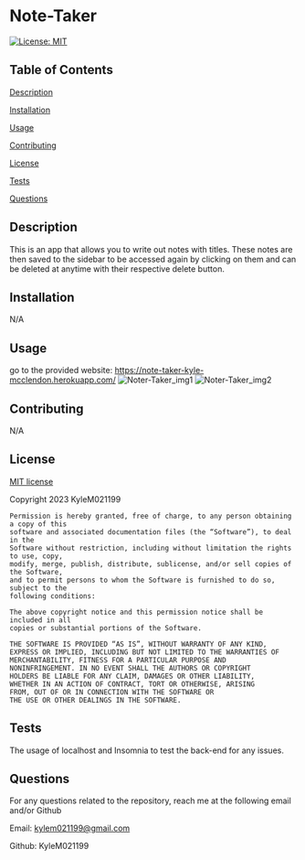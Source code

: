 # Note-Taker
  [![License: MIT](https://img.shields.io/badge/License-MIT-yellow.svg)](https://opensource.org/licenses/MIT)

  ## Table of Contents
  [Description](#description)
  
  [Installation](#installation)
  
  [Usage](#usage)
  
  [Contributing](#contributing)
  
  [License](#license)
  
  [Tests](#tests)
  
  [Questions](#questions)

  ## Description
  This is an app that allows you to write out notes with titles. These notes are then saved to the sidebar to be accessed again by clicking on them and can be deleted at anytime with their respective delete button.

  ## Installation 
  N/A

  ## Usage
  go to the provided website: https://note-taker-kyle-mcclendon.herokuapp.com/
![Noter-Taker_img1](https://github.com/KyleM021199/Note-Taker/assets/118197174/780be534-b2bd-4a45-860e-aa2ba2ddbdf8)
![Noter-Taker_img2](https://github.com/KyleM021199/Note-Taker/assets/118197174/6b4a5e5a-c8b9-4814-9824-85b51e1b69f3)

  ## Contributing
  N/A

  ## License
  
  [MIT license](https://opensource.org/license/mit/)
  
  Copyright 2023 KyleM021199
  
    Permission is hereby granted, free of charge, to any person obtaining a copy of this 
    software and associated documentation files (the “Software”), to deal in the 
    Software without restriction, including without limitation the rights to use, copy, 
    modify, merge, publish, distribute, sublicense, and/or sell copies of the Software, 
    and to permit persons to whom the Software is furnished to do so, subject to the 
    following conditions:

    The above copyright notice and this permission notice shall be included in all 
    copies or substantial portions of the Software.
    
    THE SOFTWARE IS PROVIDED “AS IS”, WITHOUT WARRANTY OF ANY KIND, 
    EXPRESS OR IMPLIED, INCLUDING BUT NOT LIMITED TO THE WARRANTIES OF 
    MERCHANTABILITY, FITNESS FOR A PARTICULAR PURPOSE AND 
    NONINFRINGEMENT. IN NO EVENT SHALL THE AUTHORS OR COPYRIGHT 
    HOLDERS BE LIABLE FOR ANY CLAIM, DAMAGES OR OTHER LIABILITY, 
    WHETHER IN AN ACTION OF CONTRACT, TORT OR OTHERWISE, ARISING 
    FROM, OUT OF OR IN CONNECTION WITH THE SOFTWARE OR 
    THE USE OR OTHER DEALINGS IN THE SOFTWARE.

  ## Tests
  The usage of localhost and Insomnia to test the back-end for any issues. 


  ## Questions
  For any questions related to the repository, reach me at the following email and/or Github

  Email: kylem021199@gmail.com

  Github: KyleM021199


